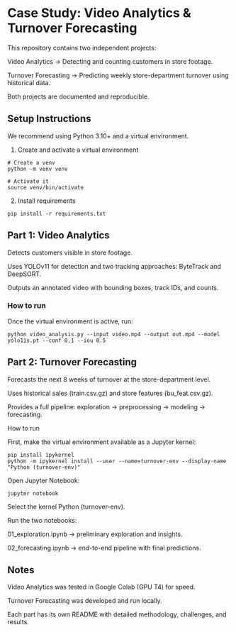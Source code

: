 # Case Study: Video Analytics & Turnover Forecasting

This repository contains two independent projects:

Video Analytics → Detecting and counting customers in store footage.

Turnover Forecasting → Predicting weekly store-department turnover using historical data.

Both projects are documented and reproducible.

## Setup Instructions

We recommend using Python 3.10+ and a virtual environment.

1. Create and activate a virtual environment
```
# Create a venv
python -m venv venv  

# Activate it
source venv/bin/activate 
 ```

 2. Install requirements
 ```
pip install -r requirements.txt
 ```


## Part 1: Video Analytics

Detects customers visible in store footage.

Uses YOLOv11 for detection and two tracking approaches: ByteTrack and DeepSORT.

Outputs an annotated video with bounding boxes, track IDs, and counts.

### How to run

Once the virtual environment is active, run:
 ```
python video_analysis.py --input video.mp4 --output out.mp4 --model yolo11x.pt --conf 0.1 --iou 0.5
 ```


## Part 2: Turnover Forecasting

Forecasts the next 8 weeks of turnover at the store-department level.

Uses historical sales (train.csv.gz) and store features (bu_feat.csv.gz).

Provides a full pipeline: exploration → preprocessing → modeling → forecasting.

How to run

First, make the virtual environment available as a Jupyter kernel:
 ```
pip install ipykernel  
python -m ipykernel install --user --name=turnover-env --display-name "Python (turnover-env)"
 ```

Open Jupyter Notebook:
 ```
jupyter notebook

 ```

Select the kernel Python (turnover-env).

Run the two notebooks:

01_exploration.ipynb → preliminary exploration and insights.

02_forecasting.ipynb → end-to-end pipeline with final predictions.

## Notes

Video Analytics was tested in Google Colab (GPU T4) for speed.

Turnover Forecasting was developed and run locally.

Each part has its own README with detailed methodology, challenges, and results.